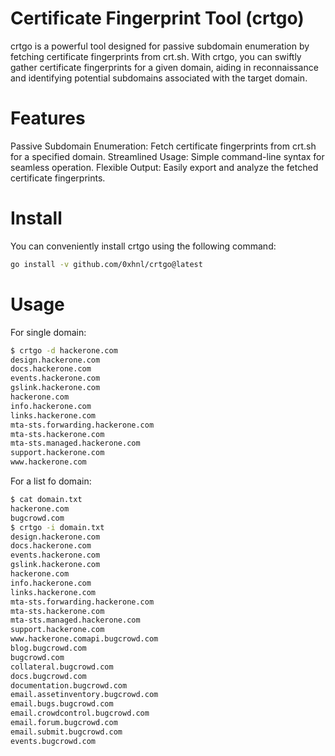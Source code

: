 # Certificate Fingerprint Tool (crtgo)

crtgo is a powerful tool designed for passive subdomain enumeration by fetching certificate fingerprints from crt.sh. With crtgo, you can swiftly gather certificate fingerprints for a given domain, aiding in reconnaissance and identifying potential subdomains associated with the target domain.

# Features

Passive Subdomain Enumeration: Fetch certificate fingerprints from crt.sh for a specified domain.
Streamlined Usage: Simple command-line syntax for seamless operation.
Flexible Output: Easily export and analyze the fetched certificate fingerprints.

# Install

You can conveniently install crtgo using the following command:

```bash
go install -v github.com/0xhnl/crtgo@latest
```

# Usage

For single domain:

```bash
$ crtgo -d hackerone.com
design.hackerone.com
docs.hackerone.com
events.hackerone.com
gslink.hackerone.com
hackerone.com
info.hackerone.com
links.hackerone.com
mta-sts.forwarding.hackerone.com
mta-sts.hackerone.com
mta-sts.managed.hackerone.com
support.hackerone.com
www.hackerone.com
```

For a list fo domain:

```bash
$ cat domain.txt
hackerone.com
bugcrowd.com
$ crtgo -i domain.txt
design.hackerone.com
docs.hackerone.com
events.hackerone.com
gslink.hackerone.com
hackerone.com
info.hackerone.com
links.hackerone.com
mta-sts.forwarding.hackerone.com
mta-sts.hackerone.com
mta-sts.managed.hackerone.com
support.hackerone.com
www.hackerone.comapi.bugcrowd.com
blog.bugcrowd.com
bugcrowd.com
collateral.bugcrowd.com
docs.bugcrowd.com
documentation.bugcrowd.com
email.assetinventory.bugcrowd.com
email.bugs.bugcrowd.com
email.crowdcontrol.bugcrowd.com
email.forum.bugcrowd.com
email.submit.bugcrowd.com
events.bugcrowd.com
```
